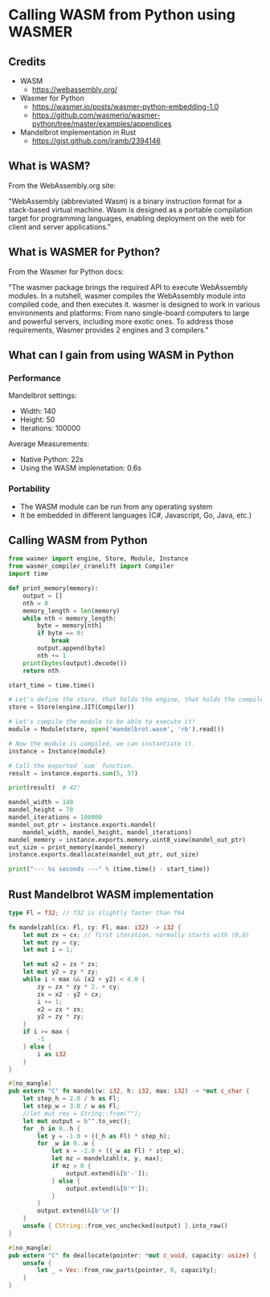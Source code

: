 # Calling WASM from Python using WASMER

## Credits

- WASM
  - https://webassembly.org/
- Wasmer for Python
  - https://wasmer.io/posts/wasmer-python-embedding-1.0
  - https://github.com/wasmerio/wasmer-python/tree/master/examples/appendices
- Mandelbrot implementation in Rust
  - https://gist.github.com/jramb/2394146

## What is WASM?

From the WebAssembly.org site:

"WebAssembly (abbreviated Wasm) is a binary instruction format for a stack-based virtual machine. Wasm is designed as a portable compilation target for programming languages, enabling deployment on the web for client and server applications."

## What is WASMER for Python?

From the Wasmer for Python docs:

"The wasmer package brings the required API to execute WebAssembly modules. In a nutshell, wasmer compiles the WebAssembly module into compiled code, and then executes it. wasmer is designed to work in various environments and platforms: From nano single-board computers to large and powerful servers, including more exotic ones. To address those requirements, Wasmer provides 2 engines and 3 compilers."

## What can I gain from using WASM in Python

### Performance

Mandelbrot settings:

- Width: 140
- Height: 50
- Iterations: 100000

Average Measurements:

- Native Python: 22s
- Using the WASM implenetation: 0.6s

### Portability

- The WASM module can be run from any operating system 
- It be embedded in different languages (C#, Javascript, Go, Java, etc.)


## Calling WASM from Python

```Python
from wasmer import engine, Store, Module, Instance
from wasmer_compiler_cranelift import Compiler
import time

def print_memory(memory):
    output = []
    nth = 0
    memory_length = len(memory)
    while nth < memory_length:
        byte = memory[nth]
        if byte == 0:
            break
        output.append(byte)
        nth += 1
    print(bytes(output).decode())
    return nth

start_time = time.time()

# Let's define the store, that holds the engine, that holds the compiler.
store = Store(engine.JIT(Compiler))

# Let's compile the module to be able to execute it!
module = Module(store, open('mandelbrot.wasm', 'rb').read())

# Now the module is compiled, we can instantiate it.
instance = Instance(module)

# Call the exported `sum` function.
result = instance.exports.sum(5, 37)

print(result)  # 42!

mandel_width = 140
mandel_height = 70
mandel_iterations = 100000
mandel_out_ptr = instance.exports.mandel(
    mandel_width, mandel_height, mandel_iterations)
mandel_memory = instance.exports.memory.uint8_view(mandel_out_ptr)
out_size = print_memory(mandel_memory)
instance.exports.deallocate(mandel_out_ptr, out_size)

print("--- %s seconds ---" % (time.time() - start_time))
```

## Rust Mandelbrot WASM implementation

```Rust
type Fl = f32; // f32 is slightly faster than f64

fn mandelzahl(cx: Fl, cy: Fl, max: i32) -> i32 {
    let mut zx = cx; // first iteration, normally starts with (0,0)
    let mut zy = cy;
    let mut i = 1;

    let mut x2 = zx * zx;
    let mut y2 = zy * zy;
    while i < max && (x2 + y2) < 4.0 {
        zy = zx * zy * 2. + cy;
        zx = x2 - y2 + cx;
        i += 1;
        x2 = zx * zx;
        y2 = zy * zy;
    }
    if i >= max {
        -1
    } else {
        i as i32
    }
}

#[no_mangle]
pub extern "C" fn mandel(w: i32, h: i32, max: i32) -> *mut c_char {
    let step_h = 2.0 / h as Fl;
    let step_w = 3.0 / w as Fl;
    //let mut res = String::from("");
    let mut output = b"".to_vec();
    for _h in 0..h {
        let y = -1.0 + ((_h as Fl) * step_h);
        for _w in 0..w {
            let x = -2.0 + ((_w as Fl) * step_w);
            let mz = mandelzahl(x, y, max);
            if mz > 0 {
                output.extend(&[b'-']);
            } else {
                output.extend(&[b'*']);
            }
        }
        output.extend(&[b'\n'])
    }
    unsafe { CString::from_vec_unchecked(output) }.into_raw()
}

#[no_mangle]
pub extern "C" fn deallocate(pointer: *mut c_void, capacity: usize) {
    unsafe {
        let _ = Vec::from_raw_parts(pointer, 0, capacity);
    }
}
```
